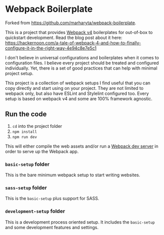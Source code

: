 # Webpack Boilerplate

Forked from <https://github.com/marharyta/webpack-boilerplate>.

This is a project that provides [Webpack v4](https://webpack.js.org/) boilerplates for out-of-box to quickstart development. Read the blog post about it here: <https://hackernoon.com/a-tale-of-webpack-4-and-how-to-finally-configure-it-in-the-right-way-4e94c8e7e5c1>

I don't believe in universal configurations and boilerplates when it comes to configuration files. I believe every project should be treated and configured individually. Yet, there is a set of good practices that can help with minimal project setup.

This project is a collection of webpack setups I find useful that you can copy directly and start using on your project. They are not limited to webpack only, but also have ESLint and Stylelint configured too. Every setup is based on webpack v4 and some are 100% framework agnostic.

## Run the code

1. `cd` into the project folder
1. `npm install`
1. `npm run dev`

This will either compile the web assets and/or run a [Webpack dev server](https://github.com/webpack/webpack-dev-server) in order to serve up the Webpack app.

### `basic-setup` folder

This is the bare minimum webpack setup to start writing websites.

### `sass-setup` folder

This is the `basic-setup` plus support for SASS.

### `development-setup` folder

This is a development process oriented setup. It includes the `basic-setup` and some development features and settings.
